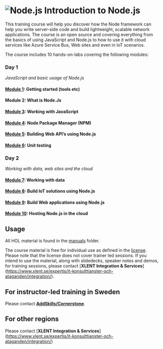 <h1><img src="https://microservicebus.blob.core.windows.net/sample/nodejs-256.png" alt="Node.js"/>&nbsp;Introduction to Node.js</h1>

This training course will help you discover how the Node framework can help you write server-side code and build lightweight, scalable network applications. The course is an open source and covering everything from the basics of using JavaScript and Node.js to how to use it with cloud services like Azure Service Bus, Web sites and even in IoT scenarios. 

The course includes 10 hands-on-labs covering the following modules:

### Day 1
*JavaScript and basic usage of Node.js*
#### [Module 1](https://github.com/wmmihaa/Introduction-to-Node.js/blob/master/manuals/GetStarted.md): Getting started (tools etc)
#### Module 2: What is Node.Js
#### [Module 3](https://github.com/wmmihaa/Introduction-to-Node.js/blob/master/manuals/hol1.md): Working with JavaScript
#### [Module 4](https://github.com/wmmihaa/Introduction-to-Node.js/blob/master/manuals/hol2.md): Node Package Manager (NPM)
#### [Module 5](https://github.com/wmmihaa/Introduction-to-Node.js/blob/master/manuals/hol3.md): Building Web API’s using Node.js
#### [Module 6](https://github.com/wmmihaa/Introduction-to-Node.js/blob/master/manuals/hol4.md): Unit testing

### Day 2
*Working with data, web sites and the cloud*
#### [Module 7](https://github.com/wmmihaa/Introduction-to-Node.js/blob/master/manuals/hol5.md): Working with data
#### [Module 8](https://github.com/wmmihaa/Introduction-to-Node.js/blob/master/manuals/hol6.md): Build IoT solutions using Node.js
#### [Module 9](https://github.com/wmmihaa/Introduction-to-Node.js/blob/master/manuals/hol7.md): Build Web applications using Node.js
#### [Module 10](): Hosting Node.js in the cloud

## Usage
All HOL material is found in the [manuals](manuals) folder.

The course material is free for individual use as defined in the [license](License). Please note that the license does not cover trainer led sessions. If you intend to use the material, along with slidedecks, speaker notes and demos, for training sessions, please contact [**XLENT Integration & Services**] (https://www.xlent.se/expertis/it-konsulttjanster-och-ataganden/integration/).

## For instructor-led training in Sweden 
Please contact [**AddSkills/Cornerstone**](http://www.cornerstone.se/). 

## For other regions 
Please contact [**XLENT Integration & Services**] (https://www.xlent.se/expertis/it-konsulttjanster-och-ataganden/integration/)


